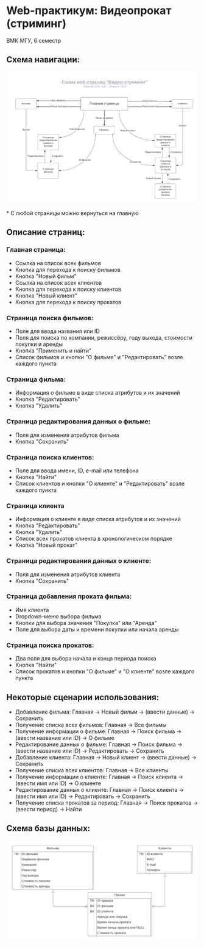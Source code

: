 # Web-практикум: Видеопрокат (стриминг)

ВМК МГУ, 6 семестр

## Схема навигации:

![img](navigation_layout.png)

\* С любой страницы можно вернуться на главную

## Описание страниц:
### Главная страница:
- Ссылка на список всех фильмов
- Кнопка для перехода к поиску фильмов
- Кнопка "Новый фильм"
- Ссылка на список всех клиентов
- Кнопка для перехода к поиску клиентов
- Кнопка "Новый клиент"
- Кнопка для перехода к поиску прокатов
### Страница поиска фильмов:
- Поле для ввода названия или ID
- Поля для поиска по компании, режиссёру, году выхода, стоимости покупки и аренды
- Кнопка "Применить и найти"
- Список фильмов и кнопки "О фильме" и "Редактировать" возле каждого пункта
### Страница фильма:
- Информация о фильме в виде списка атрибутов и их значений
- Кнопка "Редактировать"
- Кнопка "Удалить"
### Страница редактирования данных о фильме:
- Поля для изменения атрибутов фильма
- Кнопка "Сохранить"
### Страница поиска клиентов:
- Поле для ввода имени, ID, e-mail или телефона
- Кнопка "Найти"
- Список клиентов и кнопки "О клиенте" и "Редактировать" возле каждого пункта
### Страница клиента
- Информация о клиенте в виде списка атрибутов и их значений
- Кнопка "Редактировать"
- Кнопка "Удалить"
- Список всех прокатов клиента в хронологическом порядке
- Кнопка "Новый прокат"
### Страница редактирования данных о клиенте:
- Поля для изменения атрибутов клиента
- Кнопка "Сохранить"
### Страница добавления проката фильма:
- Имя клиента
- Dropdown-меню выбора фильма
- Кнопки для выбора значения "Покупка" или "Аренда"
- Поле для выбора даты и времени покупки или начала аренды
### Страница поиска прокатов:
- Два поля для выбора начала и конца периода поиска
- Кнопка "Найти"
- Список прокатов и кнопки "О фильме" и "О клиенте" возле каждого пункта

## Некоторые сценарии использования:
- Добавление фильма: Главная → Новый фильм → (ввести данные) → Сохранить
- Получение списка всех фильмов: Главная → Все фильмы
- Получение информации о фильме: Главная → Поиск фильма → (ввести название или ID) → О фильме
- Редактирование данных о фильме: Главная → Поиск фильма → (ввести название или ID) → Редактировать → Сохранить
- Добавление клиента: Главная → Новый клиент → (ввести данные) → Сохранить
- Получение списка всех клиентов: Главная → Все клиенты
- Получение информации о клиенте: Главная → Поиск клиента → (ввести имя или ID) → О клиенте
- Редактирование данных о клиенте: Главная → Поиск клиента → (ввести имя или ID) → Редактировать → Сохранить
- Получение списка прокатов за период: Главная → Поиск прокатов → (ввести период) → Найти

## Схема базы данных:

![img](db_layout.png)
